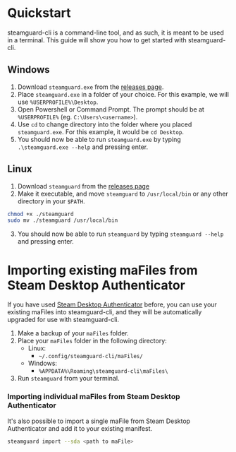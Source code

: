 # Quickstart

steamguard-cli is a command-line tool, and as such, it is meant to be used in a terminal. This guide will show you how to get started with steamguard-cli.

## Windows

1. Download `steamguard.exe` from the [releases page](releases).
2. Place `steamguard.exe` in a folder of your choice. For this example, we will use `%USERPROFILE%\Desktop`.
3. Open Powershell or Command Prompt. The prompt should be at `%USERPROFILE%` (eg. `C:\Users\<username>`).
4. Use `cd` to change directory into the folder where you placed `steamguard.exe`. For this example, it would be `cd Desktop`.
5. You should now be able to run `steamguard.exe` by typing `.\steamguard.exe --help` and pressing enter.

## Linux

1. Download `steamguard` from the [releases page](releases)
2. Make it executable, and move `steamguard` to `/usr/local/bin` or any other directory in your `$PATH`.
```bash
chmod +x ./steamguard
sudo mv ./steamguard /usr/local/bin
```
3. You should now be able to run `steamguard` by typing `steamguard --help` and pressing enter.

# Importing existing maFiles from Steam Desktop Authenticator

If you have used [Steam Desktop Authenticator][SDA] before, you can use your existing maFiles into steamguard-cli, and they will be automatically upgraded for use with steamguard-cli.

1. Make a backup of your `maFiles` folder.
2. Place your `maFiles` folder in the following directory:
	- Linux:
		- `~/.config/steamguard-cli/maFiles/`
	- Windows:
		- `%APPDATA%\Roaming\steamguard-cli\maFiles\`
3. Run `steamguard` from your terminal.


### Importing individual maFiles from Steam Desktop Authenticator

It's also possible to import a single maFile from Steam Desktop Authenticator and add it to your existing manifest.

```bash
steamguard import --sda <path to maFile>
```

[SDA]: https://github.com/Jessecar96/SteamDesktopAuthenticator
[releases]: http://github.com/dyc3/steamguard-cli/releases
